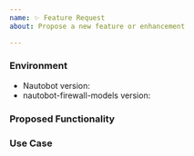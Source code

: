 ```yaml
---
name: ✨ Feature Request
about: Propose a new feature or enhancement

---
```


### Environment
* Nautobot version:  <!-- Example: 2.0.0 -->
* nautobot-firewall-models version:  <!-- Example: 1.0.0 -->

<!--
    Describe in detail the new functionality you are proposing.
-->
### Proposed Functionality

<!--
    Convey an example use case for your proposed feature. Write from the
    perspective of a user who would benefit from the proposed
    functionality and describe how.
--->
### Use Case

